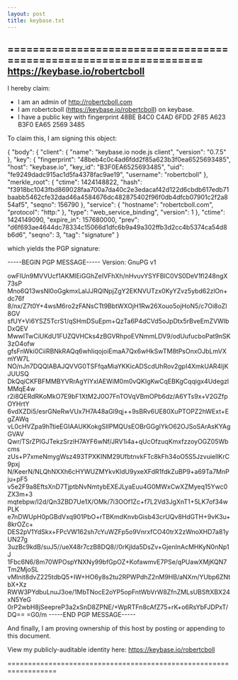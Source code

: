```yaml
---
layout: post
title: keybase.txt
--- 
```

==================================================================
https://keybase.io/robertcboll
--------------------------------------------------------------------

I hereby claim:

  * I am an admin of http://robertcboll.com
  * I am robertcboll (https://keybase.io/robertcboll) on keybase.
  * I have a public key with fingerprint 48BE B4C0 C4AD 6FDD 2F85  A623 B3F0 EA65 2569 3485

To claim this, I am signing this object:

{
    "body": {
        "client": {
            "name": "keybase.io node.js client",
            "version": "0.7.5"
        },
        "key": {
            "fingerprint": "48beb4c0c4ad6fdd2f85a623b3f0ea6525693485",
            "host": "keybase.io",
            "key_id": "B3F0EA6525693485",
            "uid": "fe9249dadc915ac1d5fa4378fac9ae19",
            "username": "robertcboll"
        },
        "merkle_root": {
            "ctime": 1424148822,
            "hash": "f3918bc1043fbd869028faa700a7da40c2e3edacaf42d122d6cbdb617edb71baabb5462cfe32dad46a4584676dc482875402f96f0db4dfcb07901c2f2a854af5",
            "seqno": 156790
        },
        "service": {
            "hostname": "robertcboll.com",
            "protocol": "http:"
        },
        "type": "web_service_binding",
        "version": 1
    },
    "ctime": 1424149090,
    "expire_in": 157680000,
    "prev": "d6f693ae4644dc78334c15066d1dfc6b9a49a302ffb3d2cc4b5374ca54d8b6d6",
    "seqno": 3,
    "tag": "signature"
}

which yields the PGP signature:

-----BEGIN PGP MESSAGE-----
Version: GnuPG v1

owFlUn9MVVUcf1AKMlEiGGhZeIVFhXh/nHvuvYSYFBlC0VS0DeV1fl248ngX73sP
Mno6Q13wsNl0oGgkmxLalJJRQlNpjZgY2EKNVUTzx0KyYZvz5ybd62zlOn+dc76f
8/nx/Z7t0Y+4wsM6ro2zFANsCTt9BbtWXOjH1Rw26Xouo5ojHoN5/c7Oi8oZl8GV
sfUY+Vi6YSZ5TcrS1/qSHmDSuEpm+QzTa6P4dCVd5oJpDtx5rBveEmZVWIbDxQEV
MwwITwCiUKdU1FUZQVHCks4zBGVRhpoEVNmmLDV9/odUufucboPat9nSK3zO4ofw
gfsFnWki0CiiRBNkRAQq6whIiqojoiEmaA7Qx6wHkSwTM8tPsOnxOJbLmVXmYW7L
NO/nJn7DQQlABAJQVVG0TSFfqaMiaYKKicADScdUhRov2gpI4XmkUAR4IjKJUUSQ
DkQqiCKFBFMMBYVRrAgYIYxlAEWiM0m0vQKIgKwCqEBKgCqqigx4UdegzlMMqE4w
r2i8QERdRKoMkO7E9bF1XtM2J0O7FnTOVqVBmOPb6dz/A6YTs9x+V2GZfpOYHrtY
6vdXZDi5/esrGNeRwVUx7H7A48aGl9qj++9sBRv6UE80XuPTOPZ2hWExt+EgZAWq
vL0cHVZpa9hTtieEGIAAUKKokgSIIPMQUsEOBrGGgIYkO62OJSoSArAsKYAgGVAV
Qwr/TSrZPlGJTekzSrzIH7AYF6wNf/JRV1i4a+qUcOfzuqKmxfzzoyOGZ05Wbcms
zUs+P7xmeNmygWsz493TPXKINM29UfbtnvkFTc8kFh34oO5S5JzvuiellKrC9pxj
N/KeerN/NLQhNXXh6cHYWUZMYkvKldU9yxeXFdR1fdkZuBP9+a69Ta7MnPju+pF5
v5e2F9a8EftsXnD7TjptbNvNmtybEXEJLyaEuu4G0MWxCwXZMyeq15Ywc0ZX3m+3
mqtebpw/I2d/Qn3ZBD7Ue1X/OMk/7i3OOf1Zc+f7L2Vd3JgXnT1+5LK7of34wPLK
e7nDWUpH0pGBdVxq901PbO+rTBKmdKnvbGisb43crUQv8HdGTH+9vK3u+8krOZc+
DES2pV1YdSkx+FPcVW162sh7cYuWZFp5o9VnrxfCO40trX2zWnoXHD7a81yUN27g
3uzBc9kdB/suJ5//ueX48r7czB8DQ8//0rKjlda5DsZv+GjenInAcMHKyN0nNp1J
1Fbc6N6/8m70WPOspYNXNy99bfGpOZ+KofawmvE7PSe/qPUawXMjKQN7Tm2MjoSL
vMlnit8dvZ225tdbQ5+IW+HO6y8s2tu2RPWPdhZ2nM9HB/aNXm/YUbp6ZNtbX+Xz
RWW3PYdbuLnuJ3oe/1MbTNocE2oYP5opFntWbVrW8ZfnZMLsUBSftXBX24xN5YeG
0rP2wbH8jSeepreP3a2xSnD8ZPNE/+WpRTFn8cAfZ75+rK+o6RsYbFJDPxT/DQ==
=G0/m
-----END PGP MESSAGE-----

And finally, I am proving ownership of this host by posting or
appending to this document.

View my publicly-auditable identity here: https://keybase.io/robertcboll

==================================================================
